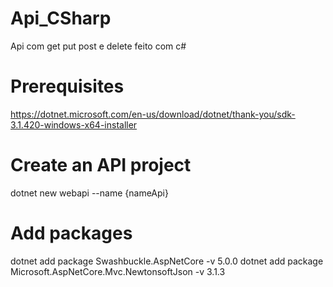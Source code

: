 # Api_CSharp

Api com get put post e delete feito com c#

# Prerequisites

https://dotnet.microsoft.com/en-us/download/dotnet/thank-you/sdk-3.1.420-windows-x64-installer

# Create an API project

dotnet new webapi --name {nameApi}

# Add packages

dotnet add package Swashbuckle.AspNetCore -v 5.0.0
dotnet add package Microsoft.AspNetCore.Mvc.NewtonsoftJson -v 3.1.3
